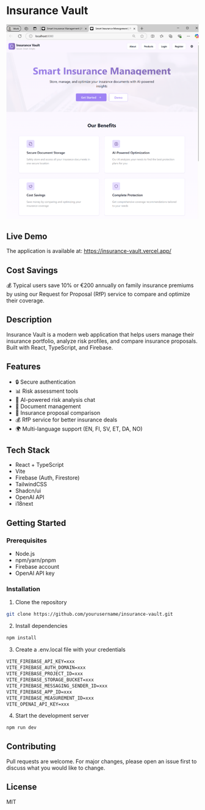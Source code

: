 # Insurance Vault

![Landing Page](public/landing-page.png)

## Live Demo
The application is available at: https://insurance-vault.vercel.app/

## Cost Savings
💰 Typical users save 10% or €200 annually on family insurance premiums by using our Request for Proposal (RfP) service to compare and optimize their coverage.

## Description
Insurance Vault is a modern web application that helps users manage their insurance portfolio, analyze risk profiles, and compare insurance proposals. Built with React, TypeScript, and Firebase.

## Features
- 🔒 Secure authentication
- 📊 Risk assessment tools
- 💬 AI-powered risk analysis chat
- 📄 Document management
- 🔄 Insurance proposal comparison
- 💰 RfP service for better insurance deals
- 🌍 Multi-language support (EN, FI, SV, ET, DA, NO)

## Tech Stack
- React + TypeScript
- Vite
- Firebase (Auth, Firestore)
- TailwindCSS
- Shadcn/ui
- OpenAI API
- i18next

## Getting Started

### Prerequisites
- Node.js
- npm/yarn/pnpm
- Firebase account
- OpenAI API key

### Installation
1. Clone the repository
```bash
git clone https://github.com/yourusername/insurance-vault.git
```

2. Install dependencies
```bash
npm install
```

3. Create a .env.local file with your credentials
```env
VITE_FIREBASE_API_KEY=xxx
VITE_FIREBASE_AUTH_DOMAIN=xxx
VITE_FIREBASE_PROJECT_ID=xxx
VITE_FIREBASE_STORAGE_BUCKET=xxx
VITE_FIREBASE_MESSAGING_SENDER_ID=xxx
VITE_FIREBASE_APP_ID=xxx
VITE_FIREBASE_MEASUREMENT_ID=xxx
VITE_OPENAI_API_KEY=xxx
```

4. Start the development server
```bash
npm run dev
```

## Contributing
Pull requests are welcome. For major changes, please open an issue first to discuss what you would like to change.

## License
MIT
